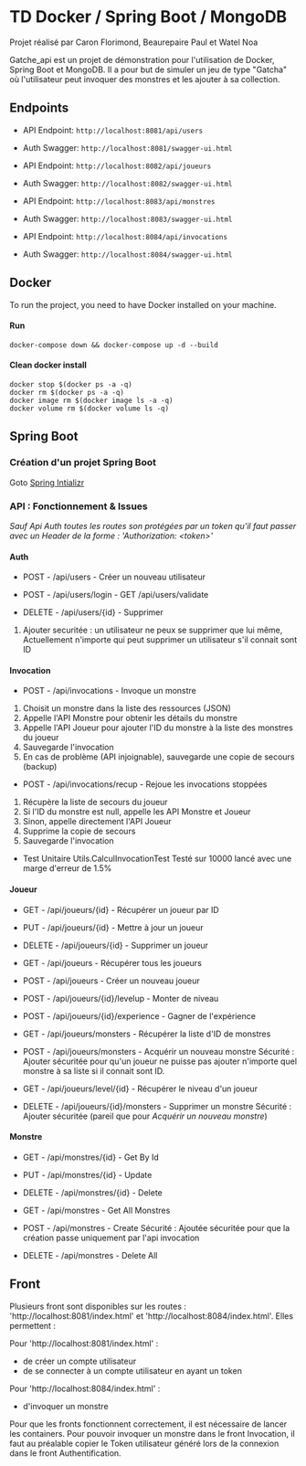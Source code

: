 # TD Docker / Spring Boot / MongoDB

Projet réalisé par Caron Florimond, Beaurepaire Paul et Watel Noa

Gatche_api est un projet de démonstration pour l'utilisation de Docker, Spring Boot et MongoDB.
Il a pour but de simuler un jeu de type "Gatcha" où l'utilisateur peut invoquer des monstres et les ajouter à sa collection.

## Endpoints

- API Endpoint: `http://localhost:8081/api/users`
- Auth Swagger: `http://localhost:8081/swagger-ui.html`

- API Endpoint: `http://localhost:8082/api/joueurs`
- Auth Swagger: `http://localhost:8082/swagger-ui.html`

- API Endpoint: `http://localhost:8083/api/monstres`
- Auth Swagger: `http://localhost:8083/swagger-ui.html`

- API Endpoint: `http://localhost:8084/api/invocations`
- Auth Swagger: `http://localhost:8084/swagger-ui.html`

## Docker

To run the project, you need to have Docker installed on your machine.

#### Run

```shell
docker-compose down && docker-compose up -d --build
```

#### Clean docker install

```shell
docker stop $(docker ps -a -q)
docker rm $(docker ps -a -q)
docker image rm $(docker image ls -a -q)
docker volume rm $(docker volume ls -q)
```

## Spring Boot

### Création d'un projet Spring Boot

Goto [Spring Intializr](https://start.spring.io/)

### API : Fonctionnement & Issues

*Sauf Api Auth toutes les routes son protégées par un token qu'il faut passer avec un Header de la forme : 'Authorization: <token<token>>'*

#### Auth

- POST - /api/users - Créer un nouveau utilisateur

- POST - /api/users/login - GET /api/users/validate

- DELETE - /api/users/{id} - Supprimer
1) Ajouter securitée : un utilisateur ne peux se supprimer que lui même, Actuellement n'importe qui peut supprimer un utilisateur s'il connait sont ID

#### Invocation

- POST - /api/invocations - Invoque un monstre
1) Choisit un monstre dans la liste des ressources (JSON)
2) Appelle l'API Monstre pour obtenir les détails du monstre
3) Appelle l'API Joueur pour ajouter l'ID du monstre à la liste des monstres du joueur
4) Sauvegarde l'invocation
5) En cas de problème (API injoignable), sauvegarde une copie de secours (backup)

- POST - /api/invocations/recup - Rejoue les invocations stoppées
1) Récupère la liste de secours du joueur
2) Si l'ID du monstre est null, appelle les API Monstre et Joueur
3) Sinon, appelle directement l'API Joueur
4) Supprime la copie de secours
5) Sauvegarde l'invocation

- Test Unitaire Utils.CalculInvocationTest
Testé sur 10000 lancé avec une marge d'erreur de 1.5%

#### Joueur

- GET - /api/joueurs/{id} - Récupérer un joueur par ID

- PUT - /api/joueurs/{id} - Mettre à jour un joueur

- DELETE - /api/joueurs/{id} - Supprimer un joueur

- GET - /api/joueurs - Récupérer tous les joueurs

- POST - /api/joueurs - Créer un nouveau joueur

- POST - /api/joueurs/{id}/levelup - Monter de niveau

- POST - /api/joueurs/{id}/experience - Gagner de l'expérience

- GET - /api/joueurs/monsters - Récupérer la liste d'ID de monstres

- POST - /api/joueurs/monsters - Acquérir un nouveau monstre
Sécurité : Ajouter sécuritée pour qu'un joueur ne puisse pas ajouter n'importe quel monstre à sa liste si il connait sont ID.

- GET - /api/joueurs/level/{id} - Récupérer le niveau d'un joueur

- DELETE - /api/joueurs/{id}/monsters - Supprimer un monstre
Sécurité : Ajouter sécuritée (pareil que pour  *Acquérir un nouveau monstre*)

#### Monstre

- GET - /api/monstres/{id} - Get By Id

- PUT - /api/monstres/{id} - Update

- DELETE - /api/monstres/{id} - Delete

- GET - /api/monstres - Get All Monstres

- POST - /api/monstres - Create
Sécurité : Ajoutée sécuritée pour que la création passe uniquement par l'api invocation

- DELETE - /api/monstres - Delete All

## Front
 
Plusieurs front sont disponibles sur les routes : 'http://localhost:8081/index.html' et 'http://localhost:8084/index.html'. Elles permettent :

Pour 'http://localhost:8081/index.html' :

- de créer un compte utilisateur
- de se connecter à un compte utilisateur en ayant un token

Pour 'http://localhost:8084/index.html' :
- d'invoquer un monstre

Pour que les fronts fonctionnent correctement, il est nécessaire de lancer les containers.
Pour pouvoir invoquer un monstre dans le front Invocation, il faut au préalable copier le Token utilisateur généré lors de la connexion dans le front Authentification.

